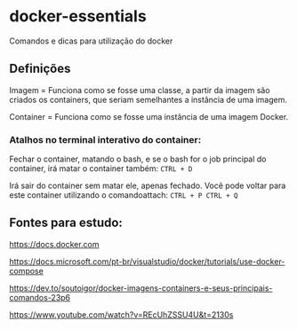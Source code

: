 # docker-essentials
Comandos e dicas para utilização do docker

## Definições

Imagem = Funciona como se fosse uma classe, a partir da imagem são criados os containers, que seriam semelhantes a instância de uma imagem.

Container = Funciona como se fosse uma instância de uma imagem Docker.

### Atalhos no terminal interativo do container:

Fechar o container, matando o bash, e se o bash for o job principal do container, irá matar o container também:
```CTRL + D```

Irá sair do container sem matar ele, apenas fechado. Você pode voltar para este container utilizando o comandoattach:
```CTRL + P CTRL + Q```

## Fontes para estudo: 

https://docs.docker.com

https://docs.microsoft.com/pt-br/visualstudio/docker/tutorials/use-docker-compose

https://dev.to/soutoigor/docker-imagens-containers-e-seus-principais-comandos-23p6

https://www.youtube.com/watch?v=REcUhZSSU4U&t=2130s
